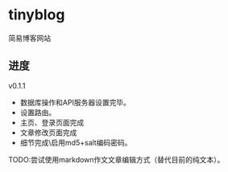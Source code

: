 # tinyblog
简易博客网站

## 进度
v0.1.1

- 数据库操作和API服务器设置完毕。
- 设置路由。
- 主页、登录页面完成
- 文章修改页面完成  
- 细节完成\启用md5+salt编码密码。


TODO:尝试使用markdown作文文章编辑方式（替代目前的纯文本）。